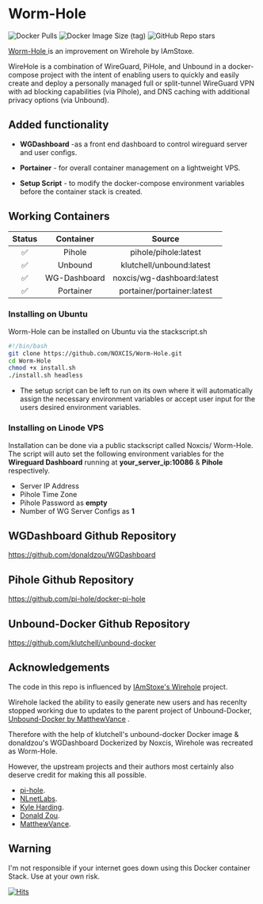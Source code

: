 
# Worm-Hole 
![Docker Pulls](https://img.shields.io/docker/pulls/noxcis/wg-dashboard.svg?style=flat&label=pulls&logo=docker) ![Docker Image Size (tag)](https://img.shields.io/docker/image-size/noxcis/wg-dashboard/latest.svg?style=flat&label=image&logo=docker) ![GitHub Repo stars](https://img.shields.io/github/stars/NOXCIS/Worm-Hole?style=social)

[Worm-Hole ](https://github.com/NOXCIS/Worm-Hole)  is an improvement on Wirehole by IAmStoxe. 

WireHole is a combination of WireGuard, PiHole, and Unbound in a docker-compose project with the intent of enabling users to quickly and easily create and deploy a personally managed full or split-tunnel WireGuard VPN with ad blocking capabilities (via Pihole), and DNS caching with additional privacy options (via Unbound).

## Added functionality

 - **WGDashboard** -as a front end dashboard to control wireguard server and user configs.
 
 - **Portainer** - for overall container management on a lightweight VPS.
 
 - **Setup Script** - to modify the docker-compose environment variables before the container stack is created.

## Working Containers

| Status | Container | Source |
| :----: | :----: | :----: |
|  ✅ | Pihole  | pihole/pihole:latest |
|  ✅ | Unbound | klutchell/unbound:latest |
|  ✅ | WG-Dashboard | noxcis/wg-dashboard:latest | 
|  ✅ | Portainer | portainer/portainer:latest |


### Installing on Ubuntu

Worm-Hole can be installed on Ubuntu via the stackscript.sh
```bash
#!/bin/bash
git clone https://github.com/NOXCIS/Worm-Hole.git
cd Worm-Hole 
chmod +x install.sh
./install.sh headless
```

 - The setup script can be left to run on its own where it will automatically assign the necessary environment variables or accept user input for the users desired environment variables.
 
 

### Installing on Linode VPS

Installation can be done via a public stackscript called Noxcis/ Worm-Hole. The script will auto set the following environment variables for the **Wireguard Dashboard** running at **your_server_ip:10086** & **Pihole** respectively.

 - Server IP Address
 - Pihole Time Zone
 - Pihole Password as **empty**
 - Number of WG Server Configs as **1** 


## WGDashboard Github Repository
https://github.com/donaldzou/WGDashboard

## Pihole Github Repository
https://github.com/pi-hole/docker-pi-hole

## Unbound-Docker Github Repository
https://github.com/klutchell/unbound-docker


## Acknowledgements
The code in this repo is influenced by [IAmStoxe's Wirehole](https://github.com/IAmStoxe/wirehole) project.

 Wirehole lacked the ability to easily generate new users and has recenlty stopped working due to updates to the parent project of Unbound-Docker, [Unbound-Docker by MatthewVance](https://github.com/MatthewVance/unbound-docker) . 

Therefore with the help of klutchell's unbound-docker Docker image & donaldzou's WGDashboard Dockerized by Noxcis, Wirehole was recreated as Worm-Hole.

However, the upstream projects and their authors most certainly also deserve credit for making this all possible.
- [pi-hole](https://github.com/pi-hole).
- [NLnetLabs](https://github.com/NLnetLabs).
- [Kyle Harding](https://github.com/klutchell).
- [Donald Zou](https://github.com/donaldzou).
- [MatthewVance](https://github.com/MatthewVance).

## Warning

I'm not responsible if your internet goes down using this Docker container Stack. Use at your own risk.

[![Hits](https://hits.seeyoufarm.com/api/count/incr/badge.svg?url=https://github.com/NOXCIS/Worm-Hole&icon=github.svg&icon_color=%23FFFFFF&title=hits&edge_flat=false)](https://github.com/origamiofficial/docker-pihole-unbound)
